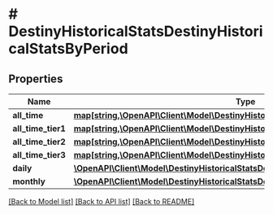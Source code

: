 # # DestinyHistoricalStatsDestinyHistoricalStatsByPeriod

## Properties

Name | Type | Description | Notes
------------ | ------------- | ------------- | -------------
**all_time** | [**map[string,\OpenAPI\Client\Model\DestinyHistoricalStatsDestinyHistoricalStatsValue]**](DestinyHistoricalStatsDestinyHistoricalStatsValue.md) |  | [optional]
**all_time_tier1** | [**map[string,\OpenAPI\Client\Model\DestinyHistoricalStatsDestinyHistoricalStatsValue]**](DestinyHistoricalStatsDestinyHistoricalStatsValue.md) |  | [optional]
**all_time_tier2** | [**map[string,\OpenAPI\Client\Model\DestinyHistoricalStatsDestinyHistoricalStatsValue]**](DestinyHistoricalStatsDestinyHistoricalStatsValue.md) |  | [optional]
**all_time_tier3** | [**map[string,\OpenAPI\Client\Model\DestinyHistoricalStatsDestinyHistoricalStatsValue]**](DestinyHistoricalStatsDestinyHistoricalStatsValue.md) |  | [optional]
**daily** | [**\OpenAPI\Client\Model\DestinyHistoricalStatsDestinyHistoricalStatsPeriodGroup[]**](DestinyHistoricalStatsDestinyHistoricalStatsPeriodGroup.md) |  | [optional]
**monthly** | [**\OpenAPI\Client\Model\DestinyHistoricalStatsDestinyHistoricalStatsPeriodGroup[]**](DestinyHistoricalStatsDestinyHistoricalStatsPeriodGroup.md) |  | [optional]

[[Back to Model list]](../../README.md#models) [[Back to API list]](../../README.md#endpoints) [[Back to README]](../../README.md)
